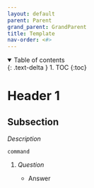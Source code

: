 ```yaml
---
layout: default
parent: Parent
grand_parent: GrandParent
title: Template
nav-order: <#>
---
```


<details open markdown="block">
  <summary>
    Table of contents
  </summary>
  {: .text-delta }
1. TOC
{:toc}
</details>

Header 1
=============


**Subsection**
--------------

_Description_
```
command
```

1. _Question_

    * Answer
